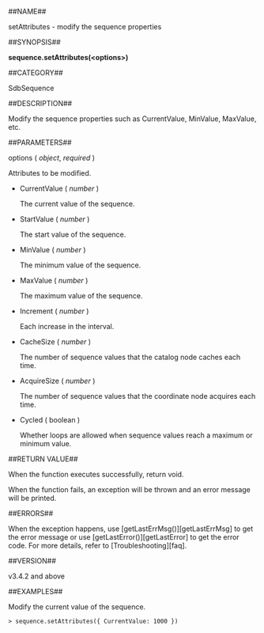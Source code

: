 ##NAME##

setAttributes - modify the sequence properties

##SYNOPSIS##

**sequence.setAttributes\(\<options\>\)**

##CATEGORY##

SdbSequence

##DESCRIPTION##

Modify the sequence properties such as CurrentValue, MinValue, MaxValue, etc.

##PARAMETERS##

options ( *object*, *required* )

Attributes to be modified.

- CurrentValue ( *number* )

    The current value of the sequence.

- StartValue ( *number* )

    The start value of the sequence.

- MinValue ( *number* )

    The minimum value of the sequence.

- MaxValue ( *number* )

    The maximum value of the sequence.

- Increment ( *number* )

    Each increase in the interval.

- CacheSize ( *number* )

    The number of sequence values that the catalog node caches each time.

- AcquireSize ( *number* )

    The number of sequence values that the coordinate node acquires each time.

- Cycled ( boolean )

    Whether loops are allowed when sequence values reach a maximum or minimum value.

##RETURN VALUE##

When the function executes successfully, return void.

When the function fails, an exception will be thrown and an error message will be printed.

##ERRORS##

When the exception happens, use [getLastErrMsg()][getLastErrMsg] to get the error message or use [getLastError()][getLastError] to get the error code. For more details, refer to [Troubleshooting][faq].

##VERSION##

v3.4.2 and above

##EXAMPLES##

Modify the current value of the sequence.

```lang-javascript
> sequence.setAttributes({ CurrentValue: 1000 })
```


[^_^]:
     本文使用的所有引用及链接
[getLastErrMsg]:manual/Manual/Sequoiadb_Command/Global/getLastErrMsg.md
[getLastError]:manual/Manual/Sequoiadb_Command/Global/getLastError.md
[faq]:manual/FAQ/faq_sdb.md
[error_code]:manual/Manual/Sequoiadb_error_code.md
